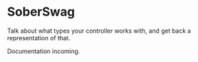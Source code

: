 # SoberSwag

Talk about what types your controller works with, and get back a representation of that.

Documentation incoming.
